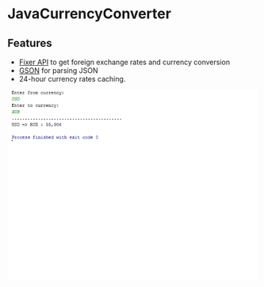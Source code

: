 # JavaCurrencyConverter
## Features
- [Fixer API](http://fixer.io/) to get foreign exchange rates and currency conversion
- [GSON](https://github.com/google/gson) for parsing JSON
- 24-hour currency rates caching.


![Alt text](/screenshots/Exchange.png?raw=true "Input-Output")
